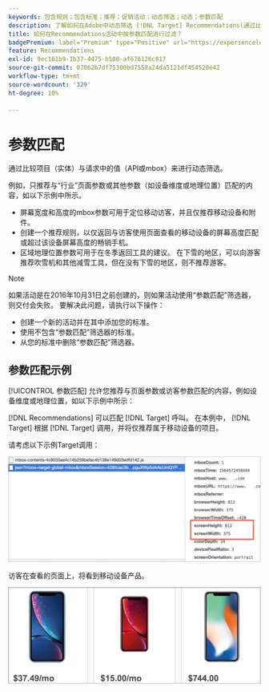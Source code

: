 ```yaml
---
keywords: 包含规则；包含标准；推荐；促销活动；动态筛选；动态；参数匹配
description: 了解如何在Adobe中动态筛选 [!DNL Target] Recommendations(通过比较项目（实体）与请求中的值（API或mbox）。
title: 如何在Recommendations活动中按参数匹配进行过滤？
badgePremium: label="Premium" type="Positive" url="https://experienceleague.adobe.com/docs/target/using/introduction/intro.html?lang=en#premium newtab=true" tooltip="See what's included in Target Premium."
feature: Recommendations
exl-id: 9ec161b9-1b37-4475-b508-af676126c817
source-git-commit: 07062b7df75300bd7558a24da5121df454520e42
workflow-type: tm+mt
source-wordcount: '329'
ht-degree: 10%

---
```


# 参数匹配

通过比较项目（实体）与请求中的值（API或mbox）来进行动态筛选。

例如，只推荐与“行业”页面参数或其他参数（如设备维度或地理位置）匹配的内容，如以下示例中所示。

* 屏幕宽度和高度的mbox参数可用于定位移动访客，并且仅推荐移动设备和附件。
* 创建一个推荐规则，以仅返回与访客使用页面查看的移动设备的屏幕高度匹配或超过该设备屏幕高度的畅销手机。
* 区域地理位置参数可用于在冬季返回工具的建议。 在下雪的地区，可以向游客推荐吹雪机和其他减雪工具，但在没有下雪的地区，则不推荐游客。

>[!NOTE]
>
>如果活动是在2016年10月31日之前创建的，则如果活动使用“参数匹配”筛选器，则交付会失败。 要解决此问题，请执行以下操作：
>
>* 创建一个新的活动并在其中添加您的标准。
>* 使用不包含“参数匹配”筛选器的标准。
>* 从您的标准中删除“参数匹配”筛选器。


## 参数匹配示例

[!UICONTROL 参数匹配] 允许您推荐与页面参数或访客参数匹配的内容，例如设备维度或地理位置，如以下示例中所示：

[!DNL Recommendations] 可以匹配 [!DNL Target] 呼叫。 在本例中， [!DNL Target] 根据 [!DNL Target] 调用，并将仅推荐属于移动设备的项目。

请考虑以下示例Target调用：

![Target调用](/help/main/c-recommendations/c-algorithms/assets/example-target-call-2.png)

访客在查看的页面上，将看到移动设备产品。

![移动设备产品](/help/main/c-recommendations/c-algorithms/assets/phones.png)
